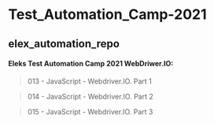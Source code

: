 # Test_Automation_Camp-2021
## elex_automation_repo

#### Eleks Test Automation Camp 2021 WebDriwer.IO:

> 013 - JavaScript - Webdriver.IO. Part 1

> 014 - JavaScript - Webdriver.IO. Part 2

> 015 - JavaScript - Webdriver.IO. Part 3